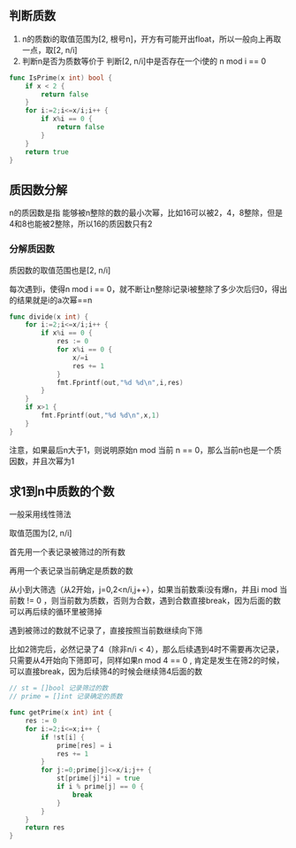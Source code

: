 ## 判断质数

1. n的质数i的取值范围为[2, 根号n]，开方有可能开出float，所以一般向上再取一点，取[2, n/i]
2. 判断n是否为质数等价于 判断[2, n/i]中是否存在一个i使的 n mod i == 0

```go
func IsPrime(x int) bool {
    if x < 2 {
        return false
    }
    for i:=2;i<=x/i;i++ {
        if x%i == 0 {
            return false
        }
    }
    return true
}
```

## 质因数分解

n的质因数是指 能够被n整除的数的最小次幂，比如16可以被2，4，8整除，但是4和8也能被2整除，所以16的质因数只有2

### 分解质因数

质因数的取值范围也是[2, n/i]

每次遇到i，使得n mod i == 0，就不断让n整除i记录i被整除了多少次后归0，得出的结果就是i的a次幂==n

```go
func divide(x int) {
    for i:=2;i<=x/i;i++ {
        if x%i == 0 {
            res := 0
            for x%i == 0 {
                x/=i
                res += 1
            }
            fmt.Fprintf(out,"%d %d\n",i,res)
        }
    }
    if x>1 {
        fmt.Fprintf(out,"%d %d\n",x,1)
    }
}
```

注意，如果最后n大于1，则说明原始n mod 当前 n == 0，那么当前n也是一个质因数，并且次幂为1

## 求1到n中质数的个数

一般采用线性筛法

取值范围为[2, n/i]

首先用一个表记录被筛过的所有数

再用一个表记录当前确定是质数的数

从小到大筛选（从2开始，j=0,2<n/i,j++），如果当前数乘i没有爆n，并且i mod 当前数 != 0 ，则当前数为质数，否则为合数，遇到合数直接break，因为后面的数可以再后续的循环里被筛掉

遇到被筛过的数就不记录了，直接按照当前数继续向下筛

比如2筛完后，必然记录了4（除非n/i < 4），那么后续遇到4时不需要再次记录，只需要从4开始向下筛即可，同样如果n mod 4 == 0 , 肯定是发生在筛2的时候，可以直接break，因为后续筛4的时候会继续筛4后面的数

```go
// st = []bool 记录筛过的数
// prime = []int 记录确定的质数

func getPrime(x int) int {
    res := 0
    for i:=2;i<=x;i++ {
        if !st[i] {
            prime[res] = i
            res += 1
        }
        for j:=0;prime[j]<=x/i;j++ {
            st[prime[j]*i] = true
            if i % prime[j] == 0 {
                break
            }
        }
    }
    return res
}
```
